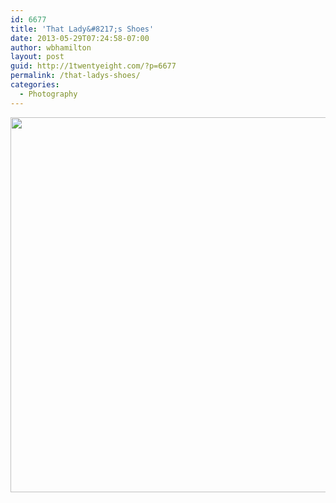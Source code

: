 ```yaml
---
id: 6677
title: 'That Lady&#8217;s Shoes'
date: 2013-05-29T07:24:58-07:00
author: wbhamilton
layout: post
guid: http://1twentyeight.com/?p=6677
permalink: /that-ladys-shoes/
categories:
  - Photography
---
```

<img src="http://1twentyeight.com/wp-content/uploads/2013/05/1369837369.jpg" width="600" height="600" />
